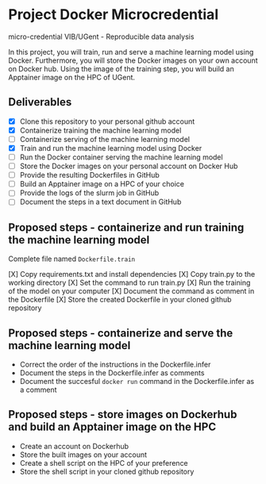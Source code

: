 # Project Docker Microcredential
micro-credential VIB/UGent - Reproducible data analysis

In this project, you will train, run and serve a machine learning model using Docker. Furthermore, you will store the Docker images on your own account on Docker hub. Using the image of the training step, you will build an Apptainer image on the HPC of UGent.

## Deliverables

- [X] Clone this repository to your personal github account
- [X] Containerize training the machine learning model
- [ ] Containerize serving of the machine learning model
- [X] Train and run the machine learning model using Docker
- [ ] Run the Docker container serving the machine learning model
- [ ] Store the Docker images on your personal account on Docker Hub
- [ ] Provide the resulting Dockerfiles in GitHub
- [ ] Build an Apptainer image on a HPC of your choice
- [ ] Provide the logs of the slurm job in GitHub
- [ ] Document the steps in a text document in GitHub

## Proposed steps - containerize and run training the machine learning model

Complete file named `Dockerfile.train`

[X] Copy requirements.txt and install dependencies
[X] Copy train.py to the working directory
[X] Set the command to run train.py
[X] Run the training of the model on your computer
[X] Document the command as comment in the Dockerfile
[X] Store the created Dockerfile in your cloned github repository

## Proposed steps - containerize and serve the machine learning model

- Correct the order of the instructions in the Dockerfile.infer
- Document the steps in the Dockerfile.infer as comments
- Document the succesful `docker run` command in the Dockerfile.infer as a comment

## Proposed steps - store images on Dockerhub and build an Apptainer image on the HPC

- Create an account on Dockerhub
- Store the built images on your account
- Create a shell script on the HPC of your preference
- Store the shell script in your cloned github repository



